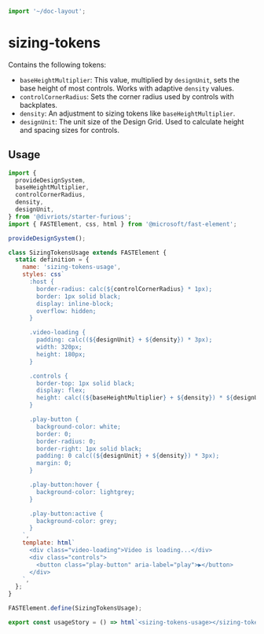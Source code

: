 ```js script
import '~/doc-layout';
```

# sizing-tokens

Contains the following tokens:

- `baseHeightMultiplier`: This value, multiplied by `designUnit`, sets the base height of most controls. Works with adaptive `density` values.
- `controlCornerRadius`: Sets the corner radius used by controls with backplates.
- `density`: An adjustment to sizing tokens like `baseHeightMultiplier`.
- `designUnit`: The unit size of the Design Grid. Used to calculate height and spacing sizes for controls.

## Usage

```js preview-story
import {
  provideDesignSystem,
  baseHeightMultiplier,
  controlCornerRadius,
  density,
  designUnit,
} from '@divriots/starter-furious';
import { FASTElement, css, html } from '@microsoft/fast-element';

provideDesignSystem();

class SizingTokensUsage extends FASTElement {
  static definition = {
    name: 'sizing-tokens-usage',
    styles: css`
      :host {
        border-radius: calc(${controlCornerRadius} * 1px);
        border: 1px solid black;
        display: inline-block;
        overflow: hidden;
      }

      .video-loading {
        padding: calc((${designUnit} + ${density}) * 3px);
        width: 320px;
        height: 180px;
      }

      .controls {
        border-top: 1px solid black;
        display: flex;
        height: calc((${baseHeightMultiplier} + ${density}) * ${designUnit} * 1px);
      }

      .play-button {
        background-color: white;
        border: 0;
        border-radius: 0;
        border-right: 1px solid black;
        padding: 0 calc((${designUnit} + ${density}) * 3px);
        margin: 0;
      }

      .play-button:hover {
        background-color: lightgrey;
      }

      .play-button:active {
        background-color: grey;
      }
    `,
    template: html`
      <div class="video-loading">Video is loading...</div>
      <div class="controls">
        <button class="play-button" aria-label="play">▶</button>
      </div>
    `,
  };
}

FASTElement.define(SizingTokensUsage);

export const usageStory = () => html`<sizing-tokens-usage></sizing-tokens-usage>`;
```

